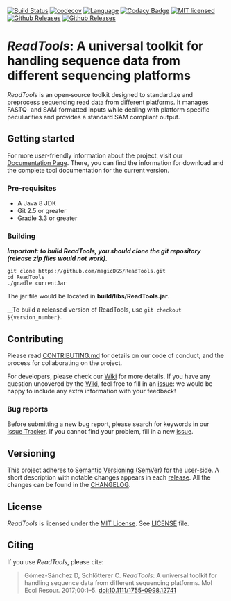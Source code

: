 [![Build Status](https://travis-ci.org/magicDGS/ReadTools.svg?branch=master)](https://travis-ci.org/magicDGS/ReadTools)
[![codecov](https://codecov.io/gh/magicDGS/ReadTools/branch/master/graph/badge.svg)](https://codecov.io/gh/magicDGS/ReadTools)
[![Language](http://img.shields.io/badge/language-java-brightgreen.svg)](https://www.java.com/)
[![Codacy Badge](https://api.codacy.com/project/badge/Grade/dd842750e7a74112870a5156a24a8cbf)](https://www.codacy.com/app/daniel-gomez-sanchez/ReadTools?utm_source=github.com&amp;utm_medium=referral&amp;utm_content=magicDGS/ReadTools&amp;utm_campaign=Badge_Grade)
[![MIT licensed](https://img.shields.io/badge/license-MIT-blue.svg)][mit-license]
[![Github Releases](https://img.shields.io/github/release/magicDGS/ReadTools.svg?logo=github)](https://github.com/magicDGS/ReadTools/releases/latest)
[![Github Releases](https://img.shields.io/github/downloads/atom/atom/total.svg?logo=github)](http://www.somsubhra.com/github-release-stats/?username=magicDGS&repository=ReadTools)

# _ReadTools_: A universal toolkit for handling sequence data from different sequencing platforms

_ReadTools_ is an open‐source toolkit designed to standardize and preprocess
sequencing read data from different platforms. It manages FASTQ‐ and
SAM‐formatted inputs while dealing with platform‐specific peculiarities and
provides a standard SAM compliant output.


## Getting started

For more user-friendly information about the project, visit our
[Documentation Page][documentation-page]. There, you can find the information
for download and the complete tool documentation for the current version.

### Pre-requisites

- A Java 8 JDK
- Git 2.5 or greater
- Gradle 3.3 or greater

### Building

_**Important: to build ReadTools, you should clone the git repository (release
zip files would not work).**_

```
git clone https://github.com/magicDGS/ReadTools.git
cd ReadTools
./gradle currentJar
```

The jar file would be located in __build/libs/ReadTools.jar__.

__To build a released version of ReadTools, use `git checkout ${version_number}`.


## Contributing

Please read [CONTRIBUTING.md](https://github.com/magicDGS/ReadTools/blob/master/CONTRIBUTING.md)
for details on our code of conduct, and the process for collaborating on the project.

For developers, please check our [Wiki][wiki-page] for more details. If you have any question
uncovered by the [Wiki][wiki-page], feel free to fill in an [issue][issue_tracker]: we would
be happy to include any extra information with your feedback!

### Bug reports

Before submitting a new bug report, please search for keywords in our
[Issue Tracker][issue_tracker]. If you cannot find your problem, fill in
a new [issue][issue_tracker].


## Versioning

This project adheres to [Semantic Versioning (SemVer)](http://semver.org/) for the user-side.
A short description with notable changes appears in each [release](https://github.com/magicDGS/ReadTools/releases). All the changes can be found in the [CHANGELOG](https://github.com/magicDGS/ReadTools/blob/master/CHANGELOG.md).


## License

_ReadTools_ is licensed under the [MIT License][mit-license]. See [LICENSE](https://github.com/magicDGS/ReadTools/blob/master/LICENSE) file.


## Citing

If you use _ReadTools_, please cite:

> Gómez-Sánchez D, Schlötterer C. _ReadTools_: A universal toolkit for handling sequence data from different sequencing platforms. Mol Ecol Resour. 2017;00:1–5. [doi:10.1111/1755-0998.12741](http://onlinelibrary.wiley.com/doi/10.1111/1755-0998.12741/abstract)

[mit-license]: https://opensource.org/licenses/MIT
[documentation-page]: http://magicdgs.github.io/ReadTools/
[issue_tracker]: https://github.com/magicDGS/ReadTools/issues
[wiki-page]: https://github.com/magicDGS/ReadTools/wiki
